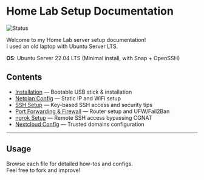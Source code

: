 # Home Lab Setup Documentation
![Status](https://img.shields.io/badge/Home%20Lab-Server-blueviolet?style=flat-square)

Welcome to my Home Lab server setup documentation!   
I used an old laptop with Ubuntu Server LTS.

**OS**: Ubuntu Server 22.04 LTS (Minimal install, with Snap + OpenSSH)

## Contents

- [Installation](setup-installation.md) — Bootable USB stick & installation
- [Netplan Config](netplan-config.md) — Static IP and WiFi setup
- [SSH Setup](ssh-setup.md) — Key-based SSH access and security tips  
- [Port Forwarding & Firewall](port-forwarding.md) — Router setup and UFW/Fail2Ban  
- [ngrok Setup](ngrok-setup.md) — Remote SSH access bypassing CGNAT  
- [Nextcloud Config](nextcloud.md) — Trusted domains configuration

---

## Usage

Browse each file for detailed how-tos and configs.  
Feel free to fork and improve!
